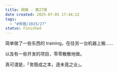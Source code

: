 ```yaml
---
title: 周报 - 第27周
date created: 2025-07-05 17:44:22
tags:
  - "#周报/2025/27"
status: Finished
---
```


简单做了一些东西的 training，在往另一台机器上搬……

以及有一些开发的项目，零零散散地做。

真可谓是，「舍既成之本，逐未竟之业」。
